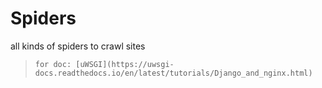 # Spiders
all kinds of spiders to crawl sites

> `for doc: [uWSGI](https://uwsgi-docs.readthedocs.io/en/latest/tutorials/Django_and_nginx.html)`
